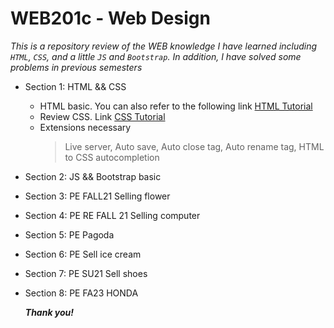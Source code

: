 # WEB201c - Web Design

_This is a repository review of the WEB knowledge I have learned including `HTML`, `CSS`, and a little `JS` and `Bootstrap`. In addition, I have solved some problems in previous semesters_

- Section 1: HTML && CSS
  - HTML basic. You can also refer to the following link [HTML Tutorial](https://www.w3schools.com/html/default.asp)
  - Review CSS. Link [CSS Tutorial](https://www.w3schools.com/css/default.asp)
  - Extensions necessary
    > Live server, Auto save, Auto close tag, Auto rename tag, HTML to CSS autocompletion
    
- Section 2: JS && Bootstrap basic
  
- Section 3: PE FALL21 Selling flower
  
- Section 4: PE RE FALL 21 Selling computer
  
- Section 5: PE Pagoda
  
- Section 6: PE Sell ice cream

- Section 7: PE SU21 Sell shoes
  
- Section 8: PE FA23 HONDA


  ***Thank you!***


